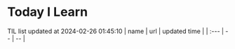 # Today I Learn 
TIL list updated at 2024-02-26 01:45:10
| name | url | updated time |
| :--- | -- | -- |
